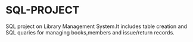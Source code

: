 # SQL-PROJECT
SQL project on Library Management System.It includes table creation and SQL quaries for managing books,members and issue/return records.
